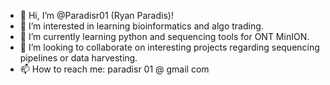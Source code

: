 - 👋 Hi, I’m @Paradisr01 (Ryan Paradis)!
- 👀 I’m interested in learning bioinformatics and algo trading.
- 🌱 I’m currently learning python and sequencing tools for ONT MinION.
- 💞️ I’m looking to collaborate on interesting projects regarding sequencing pipelines or data harvesting.
- 📫 How to reach me: paradisr 01 @ gmail com

<!---
Paradisr01/Paradisr01 is a ✨ special ✨ repository because its `README.md` (this file) appears on your GitHub profile.
You can click the Preview link to take a look at your changes.
--->
